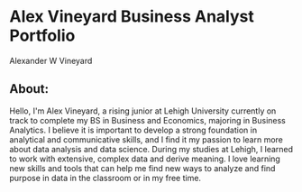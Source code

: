 # Alex Vineyard Business Analyst Portfolio
Alexander W Vineyard 

## About: 
Hello, I'm Alex Vineyard, a rising junior at Lehigh University currently on track to complete my BS in Business and Economics, majoring in Business Analytics. I believe it is important to develop a strong foundation in analytical and communicative skills, and I find it my passion to learn more about data analysis and data science. During my studies at Lehigh, I learned to work with extensive, complex data and derive meaning. I love learning new skills and tools that can help me find new ways to analyze and find purpose in data in the classroom or in my free time. 


